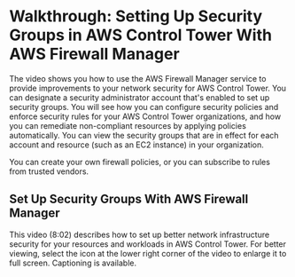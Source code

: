 # Walkthrough: Setting Up Security Groups in AWS Control Tower With AWS Firewall Manager<a name="firewall-setup-walkthrough"></a>

The video shows you how to use the AWS Firewall Manager service to provide improvements to your network security for AWS Control Tower\. You can designate a security administrator account that's enabled to set up security groups\. You will see how you can configure security policies and enforce security rules for your AWS Control Tower organizations, and how you can remediate non\-compliant resources by applying policies automatically\. You can view the security groups that are in effect for each account and resource \(such as an EC2 instance\) in your organization\.

You can create your own firewall policies, or you can subscribe to rules from trusted vendors\.

## Set Up Security Groups With AWS Firewall Manager<a name="firewall-manager-video"></a>

This video \(8:02\) describes how to set up better network infrastructure security for your resources and workloads in AWS Control Tower\. For better viewing, select the icon at the lower right corner of the video to enlarge it to full screen\. Captioning is available\.